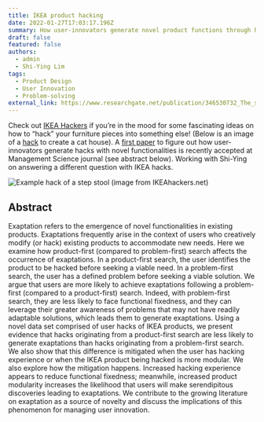 ```yaml
---
title: IKEA product hacking
date: 2022-01-27T17:03:17.196Z
summary: How user-innovators generate novel product functions through hacking
draft: false
featured: false
authors:
  - admin
  - Shi-Ying Lim
tags:
  - Product Design
  - User Innovation
  - Problem-solving
external_link: https://www.researchgate.net/publication/346530732_The_search_for_novel_product_uses_An_investigation_of_exaptations_in_IKEA_hacks
---
```

Check out [IKEA Hackers](https://www.ikeahackers.net/) if you’re in the mood for some fascinating ideas on how to “hack” your furniture pieces into something else! (Below is an image of a [hack](https://www.ikeahackers.net/2019/11/diy-cat-house-ikea.html) to create a cat house). A [first paper](https://www.researchgate.net/publication/346530732_The_search_for_novel_product_uses_An_investigation_of_exaptations_in_IKEA_hacks) to figure out how user-innovators generate hacks with novel functionalities is recently accepted at Management Science journal (see abstract below). Working with Shi-Ying on answering a different question with IKEA hacks. 

![](https://www.ikeahackers.net/wp-content/uploads/2019/11/cat-hut-5.jpg?ezimgfmt=ng:webp/ngcb1 "Example hack of a step stool (image from IKEAhackers.net)")

## Abstract
Exaptation refers to the emergence of novel functionalities in existing products. Exaptations frequently arise in the context of users who creatively modify (or hack) existing products to accommodate new needs. Here we examine how product-first (compared to problem-first) search affects the occurrence of exaptations. In a product-first search, the user identifies the product to be hacked before seeking a viable need. In a problem-first search, the user has a defined problem before seeking a viable solution. We argue that users are more likely to achieve exaptations following a problem-first (compared to a product-first) search. Indeed, with problem-first search, they are less likely to face functional fixedness, and they can leverage their greater awareness of problems that may not have readily adaptable solutions, which leads them to generate exaptations. Using a novel data set comprised of user hacks of IKEA products, we present evidence that hacks originating from a product-first search are less likely to generate exaptations than hacks originating from a problem-first search. We also show that this difference is mitigated when the user has hacking experience or when the IKEA product being hacked is more modular. We also explore how the mitigation happens. Increased hacking experience appears to reduce functional fixedness; meanwhile, increased product modularity increases the likelihood that users will make serendipitous discoveries leading to exaptations. We contribute to the growing literature on exaptation as a source of novelty and discuss the implications of this phenomenon for managing user innovation.
